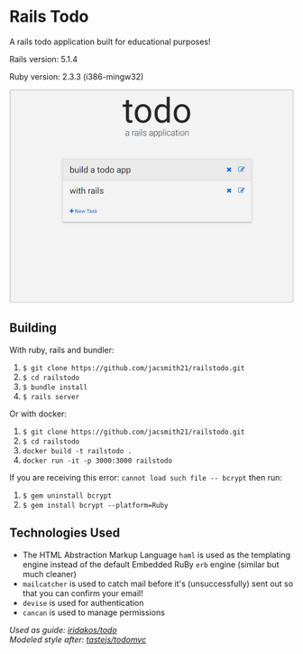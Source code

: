 # Rails Todo
A rails todo application built for educational purposes!

Rails version: 5.1.4

Ruby version: 2.3.3 (i386-mingw32)


<img src="https://github.com/jacsmith21/railstodo/blob/master/screenshot.PNG" alt="Drawing" width="600"/>

## Building
With ruby, rails and bundler:
1. `$ git clone https://github.com/jacsmith21/railstodo.git`
2. `$ cd railstodo`
3. `$ bundle install`
4. `$ rails server`

Or with docker:
1. `$ git clone https://github.com/jacsmith21/railstodo.git`
2. `$ cd railstodo`
3. `docker build -t railstodo .`
4. `docker run -it -p 3000:3000 railstodo`

If you are receiving this error: `cannot load such file -- bcrypt` then run:
1. `$ gem uninstall bcrypt`
2. `$ gem install bcrypt --platform=Ruby`

## Technologies Used
* The HTML Abstraction Markup Language `haml` is used as the templating engine instead of the default Embedded RuBy `erb` engine (similar but much cleaner)
* `mailcatcher` is used to catch mail before it's (unsuccessfully) sent out so that you can confirm your email!
* `devise` is used for authentication
* `cancan` is used to manage permissions

*Used as guide: [iridakos/todo](https://github.com/iridakos/todo)*  
*Modeled style after: [tastejs/todomvc](https://github.com/tastejs/todomvc)*
